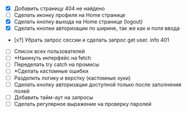 - [x] Добавить страницу 404 не найдено
- [ ] Сделать иконку профиля на Home странице
- [x] Сделать кнопку выхода на Home странице (logout)
- [x] Сделать кнопки авторизации по ширине, так же как и поля ввода
- [x?] Убрать запрос сессии и сделать запрос get user. info 401
- [ ] Список всех пользователей
- [ ] \*Накинуть интерфейс на fetch
- [ ] Переделать try catch на промисы
- [ ] \*Сделать кастомные ошибки
- [ ] Разделить логику и верстку (кастомные хуки)
- [ ] Сделать кнопку авторизации доступной только после заполнения полей
- [ ] Добавить тайм-аут на запросы
- [ ] Сделать регулярное выражение на проверку паролей

